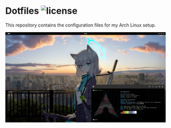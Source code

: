 # Dotfiles ![license](https://img.shields.io/badge/license-0BSD-blue)

This repository contains the configuration files for my Arch Linux setup.

![desktop screenshot](assets/desktop.png)
